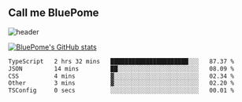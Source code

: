 ## Call me BluePome

<!--
**PomegranateBlue/PomegranateBlue** is a ✨ _special_ ✨ repository because its `README.md` (this file) appears on your GitHub profile.

Here are some ideas to get you started:

- 🔭 I’m currently working on ...
- 🌱 I’m currently learning ...
- 👯 I’m looking to collaborate on ...
- 🤔 I’m looking for help with ...
- 💬 Ask me about ...
- 📫 How to reach me: ...
- 😄 Pronouns: ...
- ⚡ Fun fact: ...
-->

![header](https://capsule-render.vercel.app/api?type=venom&color=E8E8EB&height=300&section=header&text=Live%20Like%20Sisyphus&fontSize=40&fontColor=6A232B)

[![BluePome's GitHub stats](https://github-readme-stats.vercel.app/api?username=PomegranateBlue&bg_color=63222A&title_color=E8E8EB&text_color=E8E8EB)](https://github.com/anuraghazra/github-readme-stats)

  <!--START_SECTION:waka-->

```txt
TypeScript   2 hrs 32 mins   ██████████████████████░░░   87.37 %
JSON         14 mins         ██░░░░░░░░░░░░░░░░░░░░░░░   08.09 %
CSS          4 mins          ▓░░░░░░░░░░░░░░░░░░░░░░░░   02.34 %
Other        3 mins          ▓░░░░░░░░░░░░░░░░░░░░░░░░   02.20 %
TSConfig     0 secs          ░░░░░░░░░░░░░░░░░░░░░░░░░   00.01 %
```

<!--END_SECTION:waka-->
